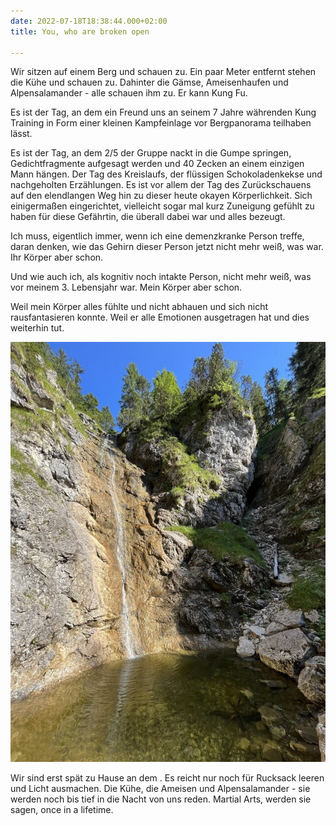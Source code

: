 ```yaml
---
date: 2022-07-18T18:38:44.000+02:00
title: You, who are broken open

---
```

Wir sitzen auf einem Berg und schauen zu. Ein paar Meter entfernt stehen die Kühe und schauen zu. Dahinter die Gämse, Ameisenhaufen und Alpensalamander - alle schauen ihm zu. Er kann Kung Fu.

Es ist der Tag, an dem ein Freund uns an seinem 7 Jahre währenden Kung  Training in Form einer kleinen Kampfeinlage vor Bergpanorama teilhaben lässt.

Es ist der Tag, an dem 2/5 der Gruppe nackt in die Gumpe springen, Gedichtfragmente aufgesagt werden und 40 Zecken an einem einzigen Mann hängen. Der Tag des Kreislaufs, der flüssigen Schokoladenkekse und nachgeholten Erzählungen. Es ist vor allem der Tag des Zurückschauens auf den elendlangen Weg hin zu dieser heute okayen Körperlichkeit. Sich einigermaßen eingerichtet, vielleicht sogar mal kurz Zuneigung gefühlt zu haben für diese Gefährtin, die überall dabei war und alles bezeugt.

Ich muss, eigentlich immer, wenn ich eine demenzkranke Person treffe, daran denken, wie das Gehirn dieser Person jetzt nicht mehr weiß, was war. Ihr Körper aber schon.

Und wie auch ich, als kognitiv noch intakte Person, nicht mehr weiß, was vor meinem 3. Lebensjahr war. Mein Körper aber schon.

Weil mein Körper alles fühlte und nicht abhauen und sich nicht rausfantasieren konnte. Weil er alle Emotionen ausgetragen hat und dies  weiterhin tut.

![](/uploads/signal-2022-07-17-21-31-28-428-1.jpg)

Wir sind erst spät zu Hause an dem . Es reicht nur noch für Rucksack leeren und Licht ausmachen. Die Kühe, die Ameisen und Alpensalamander - sie werden noch bis tief in die Nacht von uns reden. Martial Arts, werden sie sagen, once in a lifetime.
